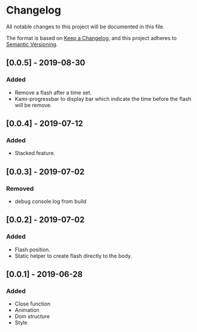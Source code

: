 # Changelog
All notable changes to this project will be documented in this file.

The format is based on [Keep a Changelog](https://keepachangelog.com/en/1.0.0/),
and this project adheres to [Semantic Versioning](https://semver.org/spec/v2.0.0.html).

## [0.0.5] - 2019-08-30
### Added

- Remove a flash after a time set.
- Kami-progressbar to display bar which indicate the time before the flash will be remove.

## [0.0.4] - 2019-07-12
### Added

- Stacked feature.

## [0.0.3] - 2019-07-02
### Removed

- debug console.log from build 

## [0.0.2] - 2019-07-02
### Added

- Flash position.
- Static helper to create flash directly to the body.

## [0.0.1] - 2019-06-28
### Added

- Close function
- Animation
- Dom structure
- Style

